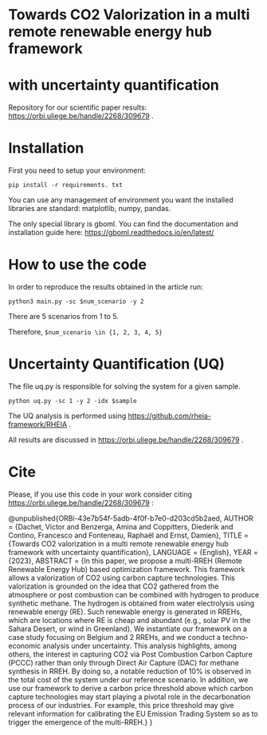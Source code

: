 # Towards CO2 Valorization in a multi remote renewable energy hub framework
# with uncertainty quantification

Repository for our scientific paper results: https://orbi.uliege.be/handle/2268/309679 .


# Installation

First you need to setup your environment:

```pip install -r requirements. txt```

You can use any management of environment you want the installed libraries are standard:
matplotlib, numpy, pandas. 

The only special library is gboml. You can find the documentation and installation guide here:
https://gboml.readthedocs.io/en/latest/


# How to use the code

In order to reproduce the results obtained in the article run:

```python3 main.py -sc $num_scenario -y 2```

There are 5 scenarios from 1 to 5. 

Therefore, ```$num_scenario \in {1, 2, 3, 4, 5}```

# Uncertainty Quantification (UQ)

The file uq.py is responsible for solving the system for a given sample.

```python uq.py -sc 1 -y 2 -idx $sample```

The UQ analysis is performed using https://github.com/rheia-framework/RHEIA .

All results are discussed in https://orbi.uliege.be/handle/2268/309679 . 



# Cite
Please, if you use this code in your work consider citing https://orbi.uliege.be/handle/2268/309679 : 

@unpublished{ORBi-43e7b54f-5adb-4f0f-b7e0-d203cd5b2aed,
	AUTHOR = {Dachet, Victor and Benzerga, Amina and Coppitters, Diederik and Contino, Francesco and Fonteneau, Raphaël and Ernst, Damien},
	TITLE = {Towards CO2 valorization in a multi remote renewable energy hub framework with uncertainty quantification},
	LANGUAGE = {English},
	YEAR = {2023},
	ABSTRACT = {In this paper, we propose a multi-RREH (Remote Renewable Energy Hub) based optimization framework. This framework allows a valorization of CO2 using carbon capture technologies. This valorization is grounded on the idea that CO2 gathered from the atmosphere or post combustion can be combined with hydrogen to produce synthetic methane. The hydrogen is obtained from water electrolysis using renewable energy (RE). Such renewable energy is generated in RREHs, which are locations where RE is cheap and abundant (e.g., solar PV in the Sahara Desert, or wind in Greenland). We instantiate our framework on a case study focusing on Belgium and 2 RREHs, and we conduct a techno-economic analysis under uncertainty. This analysis highlights, among others, the interest in capturing CO2 via Post Combustion Carbon Capture (PCCC) rather than only through Direct Air Capture (DAC) for methane synthesis in RREH. By doing so, a notable reduction of 10% is observed in the total cost of the system under our reference scenario. In addition, we use our framework to derive a carbon price threshold above which carbon capture technologies may start playing a pivotal role in the decarbonation process of our industries. For example, this price threshold may give relevant information for calibrating the EU Emission Trading System so as to trigger the emergence of the multi-RREH.}
}



